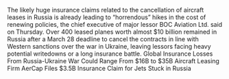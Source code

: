 The likely huge insurance claims related to the cancellation of aircraft leases in Russia is already leading to “horrendous” hikes in the cost of renewing policies, the chief executive of major lessor BOC Aviation Ltd. said on Thursday.
Over 400 leased planes worth almost $10 billion remained in Russia after a March 28 deadline to cancel the contracts in line with Western sanctions over the war in Ukraine, leaving lessors facing heavy potential writedowns or a long insurance battle.
Global Insurance Losses From Russia-Ukraine War Could Range From $16B to $35B
Aircraft Leasing Firm AerCap Files $3.5B Insurance Claim for Jets Stuck in Russia